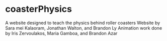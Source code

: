 # coasterPhysics
A website designed to teach the physics behind roller coasters
Website by Sara mei Kalaoram, Jonathan Walton, and Brandon Ly
Animation work done by Iris Zervoulakos, Maria Gamboa, and Brandon Azar
